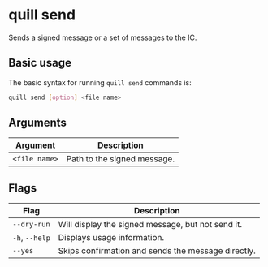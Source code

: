 # quill send

Sends a signed message or a set of messages to the IC.

## Basic usage

The basic syntax for running `quill send` commands is:

``` bash
quill send [option] <file name>
```

## Arguments

| Argument                 | Description                                     |
|----------------------|-------------------------------------------------|
| `<file name>`       | Path to the signed message. |

## Flags

| Flag                 | Description                                     |
|----------------------|-------------------------------------------------|
| `--dry-run` | Will display the signed message, but not send it. |
| `-h`, `--help`       | Displays usage information.                     |
| `--yes` | Skips confirmation and sends the message directly. |
